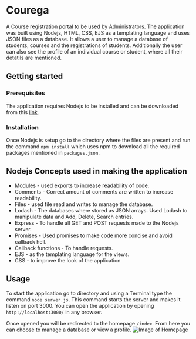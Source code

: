 # Courega
A Course registration portal to be used by Administrators. The application was built using Nodejs, HTML, CSS, EJS as a templating language and uses JSON files as a database. It allows a user to manage a database of students, courses and the registrations of students. Additionally the user can also see the profile of an individual course or student, where all their detatils are mentioned.

## Getting started
### Prerequisites
The application requires Nodejs to be installed and can be downloaded from this [link](https://nodejs.org/en/).
### Installation
Once Nodejs is setup go to the directory where the files are present and run the command `npm install` which uses npm to download all the required packages mentioned in  `packages.json`.

## Nodejs Concepts used in making the application

* Modules - used exports to increase readability of code.
* Comments - Correct amount of comments are written to increase readability.
* Files - used file read and writes to manage the database.
* Lodash - The databases where stored as JSON arrays. Used Lodash to manipulate data and Add, Delete, Search entries.
* Express - To handle all GET and POST requests made to the Nodejs server.
* Promises - Used promises to make code more concise and avoid callback hell.
* Callback functions - To handle requests.
* EJS - as the templating language for the views.
* CSS - to improve the look of the application

## Usage

To start the application go to directory and using a Terminal type the command `node server.js`. This command starts the server and makes it listen on port 3000. You can open the application by opening `http://localhost:3000/` in any browser.

Once opened you will be redirected to the homepage `/index`. From here you can choose to manage a database or view a profile.
![Image of Homepage]()
